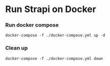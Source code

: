 # Run Strapi on Docker

### Run docker compose
```
docker-compose -f ./docker-compose.yml up -d
```

### Clean up
```
docker-compose -f ./docker-compose.yml down
```